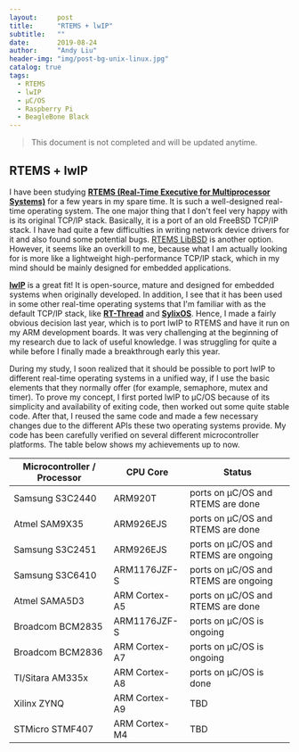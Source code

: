 ```yaml
---
layout:     post
title:      "RTEMS + lwIP"
subtitle:   ""
date:       2019-08-24 
author:     "Andy Liu"
header-img: "img/post-bg-unix-linux.jpg"
catalog: true
tags:
  - RTEMS
  - lwIP
  - µC/OS
  - Raspberry Pi
  - BeagleBone Black
---
```


> This document is not completed and will be updated anytime.

## RTEMS + lwIP

I have been studying [**RTEMS (Real-Time Executive for Multiprocessor Systems)**](https://www.rtems.org) for a few years in my spare time. It is such a well-designed real-time operating system. The one major thing that I don't feel very happy with is its original TCP/IP stack. Basically, it is a port of an old FreeBSD TCP/IP stack. I have had quite a few difficulties in writing network device drivers for it and also found some potential bugs. [RTEMS LibBSD](https://github.com/RTEMS/rtems-libbsd) is another option. However, it seems like an overkill to me, because what I am actually looking for is more like a lightweight high-performance TCP/IP stack, which in my mind should be mainly designed for embedded applications. 

[**lwIP**](https://savannah.nongnu.org/projects/lwip/) is a great fit! It is open-source, mature and designed for embedded systems when originally developed. In addition, I see that it has been used in some other real-time operating systems that I'm familiar with as the default TCP/IP stack, like [**RT-Thread**](https://en.wikipedia.org/wiki/RT-Thread) and [**SylixOS**](http://www.sylixos.com). Hence, I made a fairly obvious decision last year, which is to port lwIP to RTEMS and have it run on my ARM development boards. It was very challenging at the beginning of my research due to lack of useful knowledge. I was struggling for quite a while before I finally made a breakthrough early this year.   

During my study, I soon realized that it should be possible to port lwIP to different real-time operating systems in a unified way, if I use the basic elements that they normally offer (for example, semaphore, mutex and timer). To prove my concept, I first ported lwIP to µC/OS because of its simplicity and availability of exiting code, then worked out some quite stable code. After that, I reused the same code and made a few necessary changes due to the different APIs these two operating systems provide. My code has been carefully verified on several different microcontroller platforms. The table below shows my achievements up to now.


| Microcontroller / Processor | CPU Core       | Status                               |
|-----------------------------|----------------|--------------------------------------|
| Samsung S3C2440             | ARM920T        | ports on µC/OS and RTEMS are done    |
| Atmel SAM9X35               | ARM926EJS      | ports on µC/OS and RTEMS are done    |
| Samsung S3C2451             | ARM926EJS      | ports on µC/OS and RTEMS are ongoing |
| Samsung S3C6410             | ARM1176JZF-S   | ports on µC/OS and RTEMS are ongoing |
| Atmel SAMA5D3               | ARM Cortex-A5  | ports on µC/OS and RTEMS are done    |
| Broadcom BCM2835            | ARM1176JZF-S   | ports on µC/OS is ongoing            |
| Broadcom BCM2836            | ARM Cortex-A7  | ports on µC/OS is ongoing            |
| TI/Sitara AM335x            | ARM Cortex-A8  | ports on µC/OS is done               |
| Xilinx ZYNQ                 | ARM Cortex-A9  | TBD                                  |
| STMicro STMF407             | ARM Cortex-M4  | TBD                                  |
